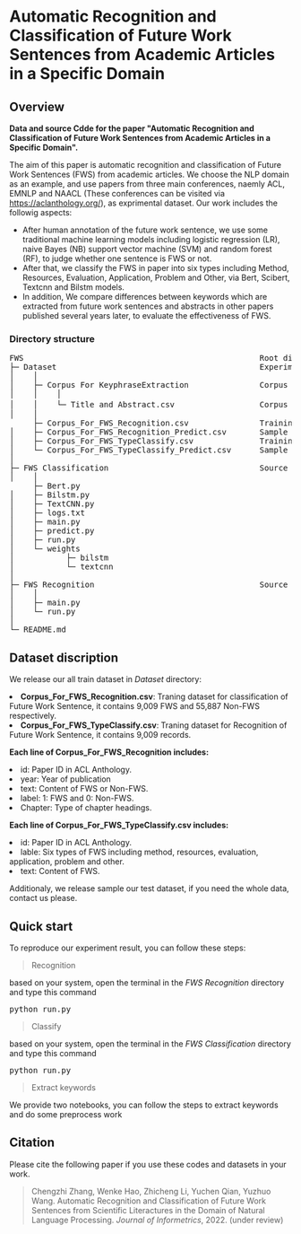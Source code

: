 # Automatic Recognition and Classification of Future Work Sentences from Academic Articles in a Specific Domain

## Overview
<b> Data and source Cdde for the paper "Automatic Recognition and Classification of Future Work Sentences from Academic Articles in a Specific Domain".</b>

The aim of this paper is automatic recognition and classification of Future Work Sentences (FWS) from academic articles. We choose the NLP domain as an example, and use papers from three main conferences, naemly ACL, EMNLP and NAACL (These conferences can be visited via https://aclanthology.org/), as exprimental dataset. Our work includes the followig aspects:
* After human annotation of the future work sentence, we use some traditional machine learning models including logistic regression (LR),  naive Bayes (NB)   support vector machine (SVM)  and random forest (RF), to judge whether one sentence is FWS or not.
* After that, we classify the FWS in paper into six types including Method, Resources, Evaluation, Application, Problem and Other, via Bert, Scibert, Textcnn and Bilstm models.
* In addition, We compare differences between keywords which are extracted from future work sentences and abstracts in other papers published several years later, to evaluate the effectiveness of FWS.

### Directory structure
<pre>
FWS                                                  Root directory
├─ Dataset                                           Experimental datasets
│    │ 
│    ├─ Corpus For KeyphraseExtraction               Corpus for content analysis of FWS          
│    │    │        
│    │    └─ Title and Abstract.csv                  Corpus for content analysis of FWS，incuding title and absrtract
│    │
     ├─ Corpus_For_FWS_Recognition.csv               Training dataset for recognition of Future Work Sentence
│    ├─ Corpus_For_FWS_Recognition_Predict.csv       Sample testing dataset for recognition of Future Work Sentence
│    ├─ Corpus_For_FWS_TypeClassify.csv              Training dataset for classification of Future Work Sentence
│    └─ Corpus_For_FWS_TypeClassify_Predict.csv      Sample testing dataset for classification of Future Work Sentence
│   
├─ FWS Classification                                Source code of classification of Future Work Sentence
│    │ 
     ├─ Bert.py
│    ├─ Bilstm.py
│    ├─ TextCNN.py
│    ├─ logs.txt
│    ├─ main.py
│    ├─ predict.py
│    ├─ run.py
│    └─ weights
│           ├─ bilstm
│           └─ textcnn
│
├─ FWS Recognition                                   Source code of recognition of Future Work Sentence
│    │ 
│    ├─ main.py
│    └─ run.py
│
└─ README.md
</pre>

## Dataset discription

We release our all train dataset in *Dataset* directory: 

<li><b>Corpus_For_FWS_Recognition.csv</b>: Traning dataset for classification of Future Work Sentence, it contains 9,009 FWS and 55,887 Non-FWS respectively.
<li><b>Corpus_For_FWS_TypeClassify.csv</b>: Traning dataset for Recognition of Future Work Sentence, it contains 9,009 records.

<b>Each line of Corpus_For_FWS_Recognition includes: </b>
<li>id: Paper ID in ACL Anthology.    
<li>year: Year of publication
<li>text: Content of FWS or Non-FWS.
<li>label: 1: FWS and 0: Non-FWS.
<li>Chapter: Type of chapter headings.
	
<b>Each line of Corpus_For_FWS_TypeClassify.csv includes: </b>
<li>id: Paper ID in ACL Anthology.
<li>lable: Six types of FWS including method, resources, evaluation, application, problem and other.
<li>text: Content of FWS. 	
		
Additionaly, we release sample our test dataset, if you need the whole data, contact us please.

## Quick start
To reproduce our experiment result, you can follow these steps:

> Recognition 

based on your system, open the terminal in the *FWS Recognition* directory and type this command
<pre>python run.py </pre>

> Classify

based on your system, open the terminal in the *FWS Classification* directory and type this command
<pre>python run.py</pre>

> Extract keywords

We provide two notebooks, you can follow the steps to extract keywords and do some preprocess work

## Citation
Please cite the following paper if you use these codes and datasets in your work.

> Chengzhi Zhang, Wenke Hao, Zhicheng Li, Yuchen Qian, Yuzhuo Wang. Automatic Recognition and Classification of Future Work Sentences from Scientific Literactures in the Domain of Natural Language Processing. *Journal of Informetrics*, 2022. (under review)
